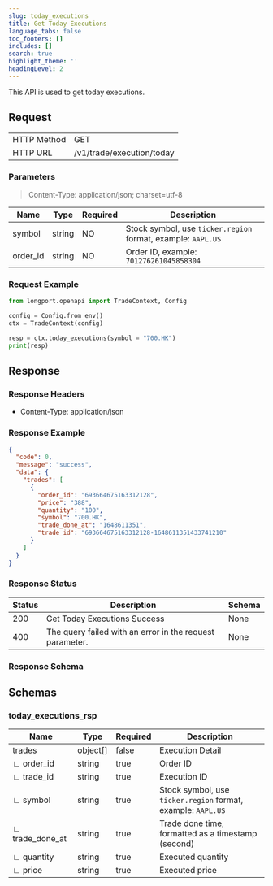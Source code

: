 ```yaml
---
slug: today_executions
title: Get Today Executions
language_tabs: false
toc_footers: []
includes: []
search: true
highlight_theme: ''
headingLevel: 2
---
```


This API is used to get today executions.

<SDKLinks module="trade" klass="TradeContext" method="today_executions" />

##

## Request

<table className="http-basic">
<tbody>
<tr><td className="http-basic-key">HTTP Method</td><td>GET</td></tr>
<tr><td className="http-basic-key">HTTP URL</td><td>/v1/trade/execution/today </td></tr>
</tbody>
</table>

### Parameters

> Content-Type: application/json; charset=utf-8

| Name     | Type   | Required | Description                                                  |
| -------- | ------ | -------- | ------------------------------------------------------------ |
| symbol   | string | NO       | Stock symbol, use `ticker.region` format, example: `AAPL.US` |
| order_id | string | NO       | Order ID, example: `701276261045858304`                      |

### Request Example

```python
from longport.openapi import TradeContext, Config

config = Config.from_env()
ctx = TradeContext(config)

resp = ctx.today_executions(symbol = "700.HK")
print(resp)
```

## Response

### Response Headers

- Content-Type: application/json

### Response Example

```json
{
  "code": 0,
  "message": "success",
  "data": {
    "trades": [
      {
        "order_id": "693664675163312128",
        "price": "388",
        "quantity": "100",
        "symbol": "700.HK",
        "trade_done_at": "1648611351",
        "trade_id": "693664675163312128-1648611351433741210"
      }
    ]
  }
}
```

### Response Status

| Status | Description                                              | Schema |
| ------ | -------------------------------------------------------- | ------ |
| 200    | Get Today Executions Success                             | None   |
| 400    | The query failed with an error in the request parameter. | None   |

### Response Schema

<aside className="success">
</aside>

## Schemas

### today_executions_rsp

<a id="schematoday_executions_rsp"></a>
<a id="schematoday_executions_rsp"></a>

| Name            | Type     | Required | Description                                                  |
| --------------- | -------- | -------- | ------------------------------------------------------------ |
| trades          | object[] | false    | Execution Detail                                             |
| ∟ order_id      | string   | true     | Order ID                                                     |
| ∟ trade_id      | string   | true     | Execution ID                                                 |
| ∟ symbol        | string   | true     | Stock symbol, use `ticker.region` format, example: `AAPL.US` |
| ∟ trade_done_at | string   | true     | Trade done time, formatted as a timestamp (second)           |
| ∟ quantity      | string   | true     | Executed quantity                                            |
| ∟ price         | string   | true     | Executed price                                               |
